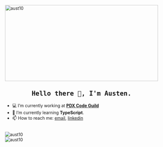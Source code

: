 <img src="https://media.giphy.com/media/DrZFpt5q7jeXC/giphy.gif" width="100%" height="250" alt="aust10" />

<h2 align="center"><samp>Hello there 👋, I'm Austen.</samp></h2>

- :computer: I’m currently working at **<a href="https://pdxcodeguild.com/">PDX Code Guild</a>**
- 🌱  I’m currently learning **TypeScript**.
- 📫  How to reach me: [email](mailto:coteausten@gmail.com), [linkedin](https://www.linkedin.com/in/austen-cote/)

<br />
<img align="center" src="https://github-readme-stats.vercel.app/api?username=aust10&show_icons=true&count_private=true" alt="aust10" />
<br />  
<img align="left" src="https://github-readme-stats.vercel.app/api/top-langs/?username=aust10&layout=compact&hide=html" alt="aust10" />
